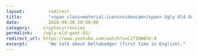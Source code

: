 ```yaml
---
layout: 	    redirect
title:  	    "<span class=material-icons>videocam</span> Ugly Old Goat | Dollar-Cost Averaging with Deltabadger &#8629;"
date:   	    2020-09-20 20:00:00
category: 	  cryptocurrencies
permalink:    /ugly-old-goat-01/
redirect_url: https://www.youtube.com/watch?v=C2fIHW6hU-8
excerpt:	    "We talk about Deltabadger (first time in English)."
---
```

